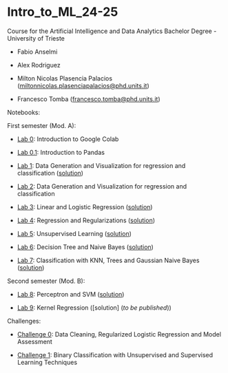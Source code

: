 # Intro_to_ML_24-25

Course for the Artificial Intelligence and Data Analytics Bachelor Degree - University of Trieste

 - Fabio Anselmi 

 - Alex Rodriguez 

 - Milton Nicolas Plasencia Palacios (miltonnicolas.plasenciapalacios@phd.units.it)

 - Francesco Tomba (francesco.tomba@phd.units.it)

Notebooks: 

First semester (Mod. A):

* [Lab 0](notebooks/Lab-0.IntroColab.ipynb): Introduction to Google Colab 

* [Lab 0.1](notebooks/Lab-0.1.IntroPandas.ipynb): Introduction to Pandas

* [Lab 1](notebooks/Lab_1.Data_generation_and_visualization_for_regression_and_classification.ipynb): Data Generation and Visualization for regression and classification ([solution](solved-notebooks/SOLVED-Lab_1.Data_generation_and_visualization_for_regression_and_classification.ipynb))

* [Lab 2](notebooks/Lab-2.Polynomial_Regression_Bias_Variance.ipynb): Data Generation and Visualization for regression and classification

* [Lab 3](notebooks/Lab-3.LinearLogisticRegression.ipynb): Linear and Logistic Regression ([solution](solved-notebooks/SOLVED-Lab_3_LinearLogisticRegression.ipynb))

* [Lab 4](notebooks/Lab_4_RegressionAndRegularizations.ipynb): Regression and Regularizations ([solution](solved-notebooks/SOLVED-Lab-4.RegressionAndRegularizations.ipynb))

* [Lab 5](notebooks/Lab_5_UnsupervisedLearning.ipynb): Unsupervised Learning ([solution](solved-notebooks/SOLVED-Lab_5_UnsupervisedLearning.ipynb))

* [Lab 6](notebooks/Lab_6_DecisionTreeNaiveBayes.ipynb): Decision Tree and Naive Bayes ([solution](solved-notebooks/SOLVED_Lab_6_DecisionTreeNaiveBayes.ipynb))

* [Lab 7](notebooks/Lab-7.KNNGaussianNaiveBayesTrees.ipynb): Classification with KNN, Trees and Gaussian Naive Bayes ([solution](solved-notebooks/SOLVED_Lab_7_KNNGaussianNaiveBayesTrees.ipynb))

Second semester (Mod. B):

* [Lab 8](notebooks/Lab-8.Perceptron_and_SVM.ipynb): Perceptron and SVM ([solution](solved-notebooks/SOLVED-Lab-8.Perceptron_and_SVM.ipynb))

* [Lab 9](notebooks/Lab-9.Kernel_Regression.ipynb): Kernel Regression ([solution] (*to be published*))

Challenges:

* [Challenge 0](challenges/challenge_zero.ipynb): Data Cleaning, Regularized Logistic Regression and Model Assessment

* [Challenge 1](challenges/challenge-one.ipynb): Binary Classification with Unsupervised and Supervised Learning Techniques

